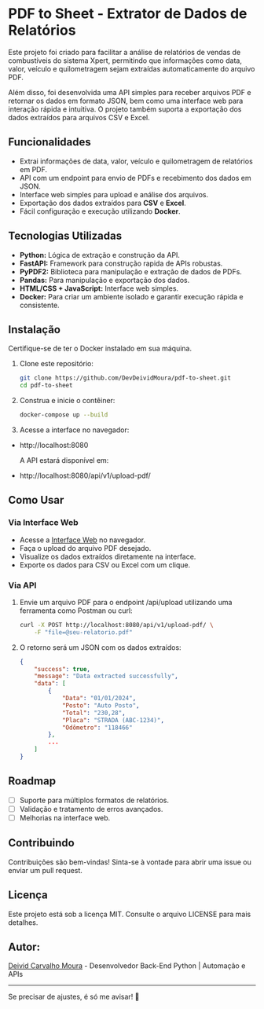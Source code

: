 # PDF to Sheet - Extrator de Dados de Relatórios

Este projeto foi criado para facilitar a análise de relatórios de vendas de combustíveis do sistema Xpert, permitindo que informações como data, valor, veículo e quilometragem sejam extraídas automaticamente do arquivo PDF.

Além disso, foi desenvolvida uma API simples para receber arquivos PDF e retornar os dados em formato JSON, bem como uma interface web para interação rápida e intuitiva. O projeto também suporta a exportação dos dados extraídos para arquivos CSV e Excel.

## Funcionalidades

- Extrai informações de data, valor, veículo e quilometragem de relatórios em PDF.
- API com um endpoint para envio de PDFs e recebimento dos dados em JSON.
- Interface web simples para upload e análise dos arquivos.
- Exportação dos dados extraídos para **CSV** e **Excel**.
- Fácil configuração e execução utilizando **Docker**.

## Tecnologias Utilizadas

- **Python:** Lógica de extração e construção da API.
- **FastAPI:** Framework para construção rapida de APIs robustas.
- **PyPDF2:** Biblioteca para manipulação e extração de dados de PDFs.
- **Pandas:** Para manipulação e exportação dos dados.
- **HTML/CSS + JavaScript:** Interface web simples.
- **Docker:** Para criar um ambiente isolado e garantir execução rápida e consistente.

## Instalação

Certifique-se de ter o Docker instalado em sua máquina.

1. Clone este repositório:

    ```bash
    git clone https://github.com/DevDeividMoura/pdf-to-sheet.git
    cd pdf-to-sheet
    ```

2. Construa e inicie o contêiner:

    ```bash
    docker-compose up --build
    ```

3. Acesse a interface no navegador:

- http://localhost:8080

    A API estará disponível em:

- http://localhost:8080/api/v1/upload-pdf/

## Como Usar

### Via Interface Web
- Acesse a [Interface Web](http://localhost:8080) no navegador.
- Faça o upload do arquivo PDF desejado.
- Visualize os dados extraídos diretamente na interface.
- Exporte os dados para CSV ou Excel com um clique.

### Via API
1. Envie um arquivo PDF para o endpoint /api/upload utilizando uma ferramenta como Postman ou curl:

    ```bash
    curl -X POST http://localhost:8080/api/v1/upload-pdf/ \
        -F "file=@seu-relatorio.pdf"
    ```

2. O retorno será um JSON com os dados extraídos:

    ```json
    {
        "success": true,
        "message": "Data extracted successfully",
        "data": [
            {
                "Data": "01/01/2024",
                "Posto": "Auto Posto",
                "Total": "230,28",
                "Placa": "STRADA (ABC-1234)",
                "Odômetro": "118466"
            },
            ...
        ]
    }
    ```

## Roadmap

- [ ] Suporte para múltiplos formatos de relatórios.
- [ ] Validação e tratamento de erros avançados.
- [ ] Melhorias na interface web.

## Contribuindo

Contribuições são bem-vindas! Sinta-se à vontade para abrir uma issue ou enviar um pull request.

## Licença
Este projeto está sob a licença MIT. Consulte o arquivo LICENSE para mais detalhes.

## Autor:
[Deivid Carvalho Moura](https://github.com/DevDeividMoura) - 
Desenvolvedor Back-End Python | Automação e APIs

---
Se precisar de ajustes, é só me avisar! 🚀

